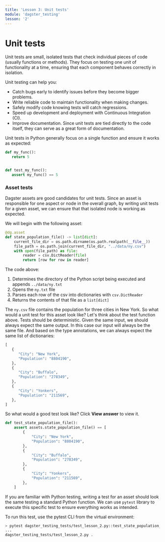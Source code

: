 ```yaml
---
title: 'Lesson 3: Unit tests'
module: 'dagster_testing'
lesson: '2'
---
```


# Unit tests

Unit tests are small, isolated tests that check individual pieces of code (usually functions or methods). They focus on testing one unit of functionality at a time, ensuring that each component behaves correctly in isolation.

Unit testing can help you:

* Catch bugs early to identify issues before they become bigger problems.
* Write reliable code to maintain functionality when making changes.
* Safely modify code knowing tests will catch regressions.
* Speed up development and deployment with Continuous Integration (CI).
* Improve documentation. Since unit tests are tied directly to the code itself, they can serve as a great form of documentation.

Unit tests in Python generally focus on a single function and ensure it works as expected:

```python
def my_func():
   return 5


def test_my_func():
   assert my_func() == 5
```

### Asset tests

Dagster assets are good candidates for unit tests. Since an asset is responsible for one aspect or node in the overall graph, by writing unit tests for a given asset, we can ensure that that isolated node is working as expected.

We will begin with the following asset:

```python
@dg.asset
def state_population_file() -> list[dict]:
    current_file_dir = os.path.dirname(os.path.realpath(__file__))
    file_path = os.path.join(current_file_dir, "../data/ny.csv")
    with open(file_path) as file:
        reader = csv.DictReader(file)
        return [row for row in reader]
```

The code above:

1. Determines the directory of the Python script being executed and appends `../data/ny.txt`
2. Opens the `ny.txt` file
3. Parses each row of the csv into dictionaries with `csv.DictReader` 
4. Returns the contents of that file as a `list[dict]`

The `ny.csv` file contains the population for three cities in New York. So what would a unit test for this asset look like? Let's think about the test function above. Tests should be deterministic. Given the same input, we should always expect the same output. In this case our input will always be the same file. And based on the type annotations, we can always expect the same list of dictionaries:

```python
[
   {
      "City": "New York",
      "Population": "8804190",
   },
   {
      "City": "Buffalo",
      "Population": "278349",
   },
   {
      "City": "Yonkers",
      "Population": "211569",
   },
]
```

So what would a good test look like? Click **View answer** to view it.

```python {% obfuscated="true" %}
def test_state_population_file():
    assert assets.state_population_file() == [
        {
            "City": "New York",
            "Population": "8804190",
        },
        {
            "City": "Buffalo",
            "Population": "278349",
        },
        {
            "City": "Yonkers",
            "Population": "211569",
        },
    ]
```

If you are familiar with Python testing, writing a test for an asset should look the same testing a standard Python function. We can use `pytest` library to execute this specific test to ensure everything works as intended.

To run this test, use the pytest CLI from the virtual environment:

```bash
> pytest dagster_testing_tests/test_lesson_2.py::test_state_population_file
...
dagster_testing_tests/test_lesson_2.py .                                                          [100%]
```